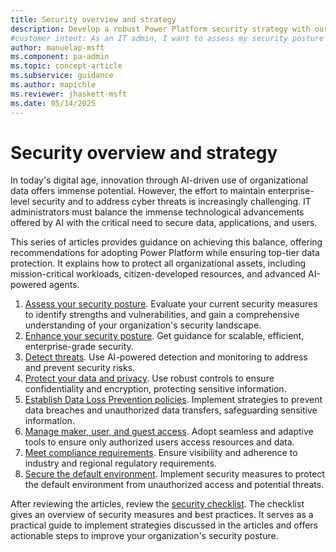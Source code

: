 ```yaml
---
title: Security overview and strategy
description: Develop a robust Power Platform security strategy with our comprehensive guide. Learn how to protect your data, applications, and users effectively.
#customer intent: As an IT admin, I want to assess my security posture so that I can identify potential vulnerabilities.
author: manuelap-msft
ms.component: pa-admin
ms.topic: concept-article
ms.subservice: guidance
ms.author: mapichle
ms.reviewer: jhaskett-msft
ms.date: 05/14/2025
---
```


# Security overview and strategy

In today's digital age, innovation through AI-driven use of organizational data offers immense potential. However, the effort to maintain enterprise-level security and to address cyber threats is increasingly challenging. IT administrators must balance the immense technological advancements offered by AI with the critical need to secure data, applications, and users.

This series of articles provides guidance on achieving this balance, offering recommendations for adopting Power Platform while ensuring top-tier data protection. It explains how to protect all organizational assets, including mission-critical workloads, citizen-developed resources, and advanced AI-powered agents.

1. [Assess your security posture](assess-security-posture.md). Evaluate your current security measures to identify strengths and vulnerabilities, and gain a comprehensive understanding of your organization's security landscape.
1. [Enhance your security posture](security-posture-management.md). Get guidance for scalable, efficient, enterprise-grade security.
1. [Detect threats](threat-detection.md). Use AI-powered detection and monitoring to address and prevent security risks.
1. [Protect your data and privacy](data-protection.md). Use robust controls to ensure confidentiality and encryption, protecting sensitive information.
1. [Establish Data Loss Prevention policies](dlp-strategy.md). Implement strategies to prevent data breaches and unauthorized data transfers, safeguarding sensitive information.
1. [Manage maker, user, and guest access](conditional-access.md). Adopt seamless and adaptive tools to ensure only authorized users access resources and data.
1. [Meet compliance requirements](compliance.md). Ensure visibility and adherence to industry and regional regulatory requirements.
1. [Secure the default environment](secure-default-environment.md). Implement security measures to protect the default environment from unauthorized access and potential threats.

After reviewing the articles, review the [security checklist](security-checklist.md). The checklist gives an overview of security measures and best practices. It serves as a practical guide to implement strategies discussed in the articles and offers actionable steps to improve your organization's security posture.
